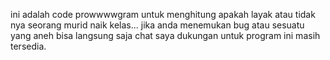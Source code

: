 ini adalah code prowwwwgram untuk menghitung apakah layak atau tidak nya seorang murid naik kelas... 
jika anda menemukan bug atau sesuatu yang aneh bisa langsung saja chat saya dukungan untuk program ini masih tersedia.
